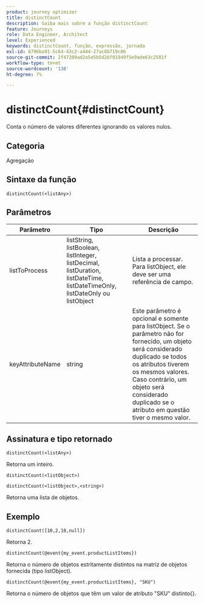 ```yaml
---
product: journey optimizer
title: distinctCount
description: Saiba mais sobre a função distinctCount
feature: Journeys
role: Data Engineer, Architect
level: Experienced
keywords: distinctCount, função, expressão, jornada
exl-id: 8796ba91-5c64-43c2-a444-27ac8b719c86
source-git-commit: 2f47209ad2a5e5b5d26f01949f5e9ade63c2581f
workflow-type: tm+mt
source-wordcount: '138'
ht-degree: 7%

---
```


# distinctCount{#distinctCount}

Conta o número de valores diferentes ignorando os valores nulos.

## Categoria

Agregação

## Sintaxe da função

`distinctCount(<listAny>)`

## Parâmetros

| Parâmetro | Tipo | Descrição |
|-----------|------------------|------------------|
| listToProcess | listString, listBoolean, listInteger, listDecimal, listDuration, listDateTime, listDateTimeOnly, listDateOnly ou listObject | Lista a processar. Para listObject, ele deve ser uma referência de campo. |
| keyAttributeName | string | Este parâmetro é opcional e somente para listObject. Se o parâmetro não for fornecido, um objeto será considerado duplicado se todos os atributos tiverem os mesmos valores. Caso contrário, um objeto será considerado duplicado se o atributo em questão tiver o mesmo valor. |

## Assinatura e tipo retornado

`distinctCount(<listAny>)`

Retorna um inteiro.

`distinctCount(<listObject>)`

`distinctCount(<listObject>,<string>)`

Retorna uma lista de objetos.


## Exemplo

`distinctCount([10,2,10,null])`

Retorna 2.

`distinctCount(@event{my_event.productListItems})`

Retorna o número de objetos estritamente distintos na matriz de objetos fornecida (tipo listObject).

`distinctCount(@event{my_event.productListItems}, "SKU")`

Retorna o número de objetos que têm um valor de atributo &quot;SKU&quot; distinto{}.
